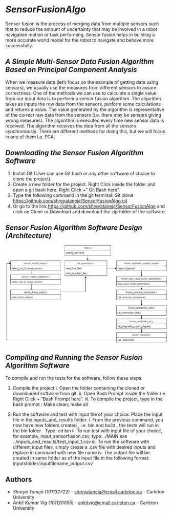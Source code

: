 # *SensorFusionAlgo*
Sensor fusion is the process of merging data from multiple sensors such that to reduce the amount of uncertainty that may be involved in a robot navigation motion or task performing. Sensor fusion helps in building a more accurate world model for the robot to navigate and behave more successfully.

## *A Simple Multi-Sensor Data Fusion Algorithm Based on Principal Component Analysis*
When we measure data (let’s focus on the example of getting data using sensors), we usually use the measures from different sensors to assure correctness. One of the methods we can use to calculate a single value from our input data is to perform a sensor fusion algorithm. The algorithm takes as inputs the row data from the sensors, perform some calculations and returns a value. The value generated by the algorithm is representative of the correct raw data from the sensors (i.e. there may be sensors giving wrong measures). The algorithm is executed every time new sensor data is received. The algorithm receives the data from all the sensors synchronously. There are different methods for doing this, but we will focus in one of them i.e. PCA.

## *Downloading the Sensor Fusion Algorithm Software*
1.	Install Git (User can use Git bash or any other software of choice to clone the project).
2.	Create a new folder for the project. Right Click inside the folder and open a git bash here. Right Click +” Git Bash here”.
3.	Type the following command in the git terminal:
Git clone https://github.com/shreyataneja/SensorFusionAlgo.git
4.	Or go to the link https://github.com/shreyataneja/SensorFusionAlgo and click on Clone or Download and download the zip folder of the software.


## *Sensor Fusion Algorithm Software Design (Architecture)*
![SensorFusionAlgo](https://github.com/shreyataneja/SensorFusionAlgo/blob/master/doc/SensorFusionAlgoDesign.jpg "SensorFusionAlgo")

## *Compiling and Running the Sensor Fusion Algorithm Software*
To compile and run the tests for the software, follow these steps:
1.	Compile the project
	i.	Open the folder containing the cloned or downloaded software from git.
	ii.	Open Bash Prompt inside the folder i.e. Right Click + ”Bash Prompt here”.
	iii.	To compile the project, type in the bash prompt :
		Make clean; make all

2.	Run the software and test with input file of your choice. Place the input file in the inputs_and_results folder.
	i.	From the previous command, you now have new folders created , i.e. bin and build , the tests will run in the bin folder . 
	Type: cd bin
	ii.	To run test with input file of your choice, for example, input_sensorfusion.csv, type:
	./MAIN.exe ../inputs_and_results/test_input_1.csv
	iii.	To run the software with different input files, simply create a .csv file with desired inputs and replace in command with new file name
	iv.	The output file will be created in same folder as of the input file in the following format: inputsfolder/inputfilename_output.csv 

## Authors

- *Shreya Taneja (101132722)* - shreyataneja@cmail.carleton.ca - Carleton University
- *Ankit Kumar Vig (101120055)* - ankitvig@cmail.carleton.ca - Carleton University
